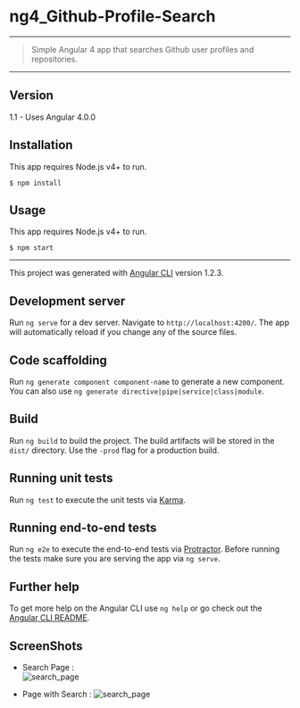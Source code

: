 # ng4_Github-Profile-Search

---
> Simple Angular 4 app that searches Github user profiles and repositories.

---
## Version

1.1 - Uses Angular 4.0.0

## Installation

This app requires Node.js v4+ to run.

` $ npm install `

## Usage

This app requires Node.js v4+ to run.

` $ npm start `

---

This project was generated with [Angular CLI](https://github.com/angular/angular-cli) version 1.2.3.

## Development server

Run `ng serve` for a dev server. Navigate to `http://localhost:4200/`. The app will automatically reload if you change any of the source files.

## Code scaffolding

Run `ng generate component component-name` to generate a new component. You can also use `ng generate directive|pipe|service|class|module`.

## Build

Run `ng build` to build the project. The build artifacts will be stored in the `dist/` directory. Use the `-prod` flag for a production build.

## Running unit tests

Run `ng test` to execute the unit tests via [Karma](https://karma-runner.github.io).

## Running end-to-end tests

Run `ng e2e` to execute the end-to-end tests via [Protractor](http://www.protractortest.org/).
Before running the tests make sure you are serving the app via `ng serve`.

## Further help

To get more help on the Angular CLI use `ng help` or go check out the [Angular CLI README](https://github.com/angular/angular-cli/blob/master/README.md).


## ScreenShots

* Search Page  :  
![search_page](https://github.com/oussou-dev/ng4_Github-Profile-Search/blob/master/screenshot-1png)

* Page with Search  : 
![search_page](https://github.com/oussou-dev/ng4_Github-Profile-Search/blob/master/screenshot-2.png)
